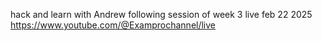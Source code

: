 hack and learn with Andrew following session of week 3 live
feb 22 2025
https://www.youtube.com/@Examprochannel/live
